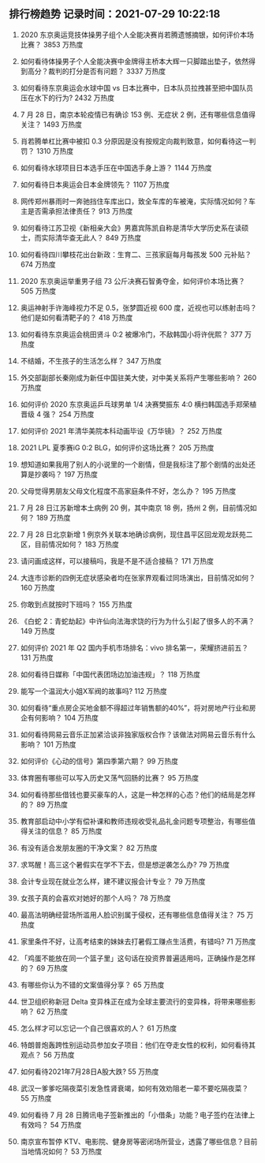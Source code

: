 
## 排行榜趋势 记录时间：2021-07-29 10:22:18
  
  1. 2020 东京奥运竞技体操男子组个人全能决赛肖若腾遗憾摘银，如何评价本场比赛？ 3853 万热度
    
  2. 如何看待体操男子个人全能决赛中金牌得主桥本大辉一只脚踏出垫子，依然得到高分？裁判的打分是否有问题？ 3337 万热度
    
  3. 如何看待东京奥运会水球中国 vs 日本比赛中，日本队员拉拽甚至把中国队员压在水下的行为? 2432 万热度
    
  4. 7 月 28 日，南京本轮疫情已有确诊 153 例、无症状 2 例，还有哪些信息值得关注？ 1493 万热度
    
  5. 肖若腾单杠比赛中被扣 0.3 分原因是没有按规定向裁判致意，如何看待这一判罚？ 1310 万热度
    
  6. 如何看待水球项目日本选手压在中国选手身上游？ 1144 万热度
    
  7. 如何看待日本奥运会日本金牌领先？ 1107 万热度
    
  8. 网传郑州暴雨时一奔驰挡住车库出口，致全车库的车被淹，实际情况如何？车主是否需承担法律责任？ 913 万热度
    
  9. 如何看待江苏卫视《新相亲大会》男嘉宾陈凯自称是清华大学历史系在读硕士，而实际清华查无此人？ 849 万热度
    
  10. 如何看待四川攀枝花出台新政：生育二、三孩家庭每月每孩发 500 元补贴？ 674 万热度
    
  11. 2020 东京奥运举重男子组 73 公斤决赛石智勇夺金，如何评价本场比赛？ 505 万热度
    
  12. 奥运神射手许海峰视力不足 0.5，张梦圆近视 600 度，近视也可以练射击吗？他们是如何看清靶子的？ 418 万热度
    
  13. 如何看待东京奥运会桃田贤斗 0:2 被爆冷门，不敌韩国小将许侊熙？ 377 万热度
    
  14. 不结婚，不生孩子的生活怎么样？ 347 万热度
    
  15. 外交部副部长秦刚成为新任中国驻美大使，对中美关系将产生哪些影响？ 260 万热度
    
  16. 如何评价 2020 东京奥运乒乓球男单 1/4 决赛樊振东 4:0 横扫韩国选手郑荣植晋级 4 强？ 254 万热度
    
  17. 如何评价 2021 年清华美院本科动画毕设《万华镜》？ 252 万热度
    
  18. 2021 LPL 夏季赛iG 0:2 BLG，如何评价这场比赛？ 205 万热度
    
  19. 想知道如果我用了别人的小说里的一个剧情，但是我标注了那个剧情的出处还算是抄袭吗？ 197 万热度
    
  20. 父母觉得男朋友父母文化程度不高家庭条件不好，怎么办？ 195 万热度
    
  21. 7 月 28 日江苏新增本土病例 20 例，其中南京 18 例，扬州 2 例，目前情况如何？ 189 万热度
    
  22. 7 月 28 日北京新增 1 例京外关联本地确诊病例，现住昌平区回龙观龙跃苑二区，目前情况如何？ 183 万热度
    
  23. 请问画成这样，可以接稿吗，我是不是不适合接稿？ 171 万热度
    
  24. 大连市诊断的四例无症状感染者均在张家界观看过同场演出，目前情况如何？ 160 万热度
    
  25. 你敢到点就按时下班吗？ 155 万热度
    
  26. 《白蛇 2：青蛇劫起》中许仙向法海求饶的行为为什么引起了很多人的不满？ 149 万热度
    
  27. 如何评价 2021 年 Q2 国内手机市场排名：vivo 排名第一，荣耀挤进前五？ 131 万热度
    
  28. 如何看待日媒称「中国代表团场边加油违规」？ 118 万热度
    
  29. 能写一个温润大小姐X军阀的故事吗? 112 万热度
    
  30. 如何看待“重点房企买地金额不得超过年销售额的40%”，将对房地产行业和房企有何影响？ 104 万热度
    
  31. 如何看待网易云音乐正加紧洽谈非独家版权合作？该做法对网易云音乐有什么影响？ 101 万热度
    
  32. 如何评价《心动的信号》第四季第六期？ 99 万热度
    
  33. 体育圈有哪些可以写入历史又荡气回肠的比赛？ 95 万热度
    
  34. 如何看待那些借钱也要买豪车的人，这是一种怎样的心态？他们的结局是怎样的？ 89 万热度
    
  35. 教育部启动中小学有偿补课和教师违规收受礼品礼金问题专项整治，有哪些值得关注的信息？ 85 万热度
    
  36. 有没有适合发朋友圈的干净文案？ 82 万热度
    
  37. 求骂醒！高三这个暑假实在学不下去，但是想逆袭怎么办? 79 万热度
    
  38. 会计专业现在就业怎么样，建不建议报会计专业？ 79 万热度
    
  39. 女孩子真的会喜欢对她好的那个人吗？ 78 万热度
    
  40. 最高法明确经营场所滥用人脸识别属于侵权，还有哪些信息值得关注？ 75 万热度
    
  41. 家里条件不好，让高考结束的妹妹去打暑假工赚点生活费，有错吗? 71 万热度
    
  42. 「鸡蛋不能放在同一个篮子里」这句话在投资界普遍适用吗，正确操作是怎样的？ 69 万热度
    
  43. 有哪些你认为不错的文案值得分享？ 65 万热度
    
  44. 世卫组织称新冠 Delta 变异株正在成为全球主要流行的变异株，将带来哪些影响？ 62 万热度
    
  45. 怎么样才可以忘记一个自己很喜欢的人？ 61 万热度
    
  46. 特朗普炮轰跨性别运动员参加女子项目：他们在夺走女性的权利，如何看待其观点？ 56 万热度
    
  47. 如何看待2021年7月28日A股大跌? 55 万热度
    
  48. 武汉一爹爹吃隔夜菜引发急性肾衰竭，如何有效劝阻老一辈不要吃隔夜菜？ 55 万热度
    
  49. 如何看待 7 月 28 日腾讯电子签新推出的「小借条」功能？电子签约在法律上有效吗？ 54 万热度
    
  50. 南京宣布暂停 KTV、电影院、健身房等密闭场所营业，透露了哪些信息？目前当地情况如何？ 53 万热度
    